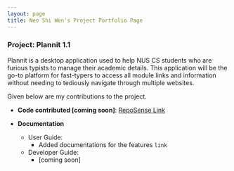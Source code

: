 ```yaml
---
layout: page
title: Neo Shi Wen's Project Portfolio Page
---
```


### Project: Plannit 1.1

Plannit is a desktop application used to help NUS CS
students who are furious typists to manage their academic
details. This application will be the go-to platform for
fast-typers to access all module links and information
without needing to tediously navigate through multiple
websites.

Given below are my contributions to the project.

* **Code contributed [coming soon]**: [RepoSense Link]()

* **Documentation**
    * User Guide:
      * Added documentations for the features `link`
    * Developer Guide:
      * [coming soon]

